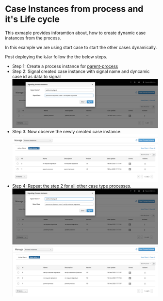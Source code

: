 Case Instances from process and it's Life cycle
=================================================

This exmaple provides inforamtion about, how to create dynamic case instances from the process.

In this example we are using start case to start the other cases dynamically.

Post deploying the kJar follow the the below steps.

* Step 1: Create a process instance for [parent-process](/src/main/resources/com/temenos/process_to_dynamic_case/parent-process.bpmn)
* Step 2: Signal created case instance with signal name and dyncamic case id as data to signal
![project modules1](images/Signal1.png)
* Step 3: Now observe the newly created case instance.
![project modules2](images/Pi1.png)
* Step 4: Repeat the step 2 for all other case type processes.
![project modules3](images/Signal2.png)
![project modules4](images/Pi2.png)
